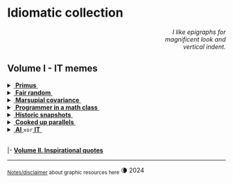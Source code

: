 # Idiomatic collection

<div dir="rtl"><i>I like epigraphs for<br/>magnificent look and<br>.vertical indent</i></div>

## Volume I - IT memes

<details>
<summary><ins>&nbsp;<b>Primus</b>&nbsp;</ins></summary>
&nbsp;
  
![West meets East](https://img.shields.io/badge/West_meets-East-yellow) ![Mobilis in Mobili](https://img.shields.io/badge/Mobilis-in_Mobili-blue)

[![... then IT must be a waterfall.](../../../_rsc/_img/memes/ITLearnWaterfall_horiz.png)](../../../software/)

The grains of truth in this wisdom:

* No other knowledge erodes so quickly as the IT tech stack - languages/scripts, markup, frameworks, and their IDEs, UX styles emerge, submerge, and mutate with the year's pace.<sup>:violin:</sup>
* In the orthogonal  (to time) dimension a developer can't stick to a favorite syntax and must be fluent in a wide techno spectrum.

&nbsp;&nbsp;&nbsp;&nbsp;&nbsp;&nbsp;<sup>:violin:</sup> <sub>Javascript/HTML, which one learned in 2000, remains only as basic syntax. It went through numerous libs, polyfills, jQuery, and other cool tools and at the moment transformed into single-page frameworks, which rule the web dev.</sub>

**Escape?**

> Don't swim against the current. Stay in the river, become the river; and the river is already going to the sea. This is the great teaching.\
— _Rajneesh, aka Osho_ (1931-1990)

Translated east-to-west this means: find a sinecure in a big company.

---------
</details>

<details>
<summary><ins>&nbsp;<b>Fair random</b>&nbsp;</ins></summary>
&nbsp;
  
![Genius](https://img.shields.io/badge/💡-Genius-blue)

<picture><img alt="Guaranteed random by fair dice roll" src="../../../_rsc/_img/memes/IT-meme.random-number.png" /></picture><br/><br/>

And ... the twist! It was a real random number, while algorithms generate only pseudo-random ones.

The latter was what extraordinary [John von&nbsp;Neumann](../quotes/README+/contributors/README.md#John-von-Neumann) noted:
> Anyone who considers arithmetical methods of producing random digits is, of course, in a state of sin.

---------
</details>

<details>
<summary><ins>&nbsp;<b>Marsupial covariance</b>&nbsp;</ins></summary>
&nbsp;

![DRY principle](https://img.shields.io/badge/clean_code-Oz-cyan)  ![clean code](https://img.shields.io/badge/DRY-🇦🇺-yellow) ![fact check](https://img.shields.io/badge/Fact❓-Check❗-green)  

Original study: https://www.snopes.com/fact-check/shoot-me-kangaroo-down-sport/

([downloaded copy](../../../_rsc/_backup/ref/Marsupial/) if the URL doesn't work)

---------
</details>

<details>
<summary><ins>&nbsp;<b>Programmer in a math class</b>&nbsp;</ins></summary>
&nbsp;

![IT meets math](https://img.shields.io/badge/CTRL+F-X-blue) ![IT meets math](https://img.shields.io/badge/IT_meets-math-yellow)

<picture><img alt="Here is X. Calm down Pythagoras" src="../../../_rsc/_img/memes/PythagoreanTheorem_findX.jpg" /></picture><br/><br/>

Justified: abilities in exact sciences are no longer a prerequisite for applied programming. 
It's normal to neglect a sorting algorithm implementation (that a platform provides) rather than to write one's own or even comprehend/differentiate one.

---------
</details>

<details>
<summary><ins>&nbsp;<b>Historic snapshots</b>&nbsp;</ins></summary>

### :cd: When disks were indeed hard and strong skills in IT were in no way exaggerated requirements...

<picture><img alt="The year 1956: loading an IBM disk to rent" src="../../../_rsc/_img/photo/hist/IBM350_1956.jpg" /></picture><br/><br/>

### 🗃️ How did `Find` and `Paste` work there? 

<picture><img alt="LIFE Magazine in 1957 predicts both e-cars and FSD" src="../../../_rsc/_img/photo/hist/1966.punch_cards-stack.jpg" /></picture><br/>

A stack of punch cards for a casual program. I'm proud to have a [little experience](../essays/README+/punchcard.md) of dealing with them

### Full self-drive "next year" since 2014? 1957!

<picture><img alt="LIFE Magazine in 1957 predicts both e-cars and FSD" src="../../../_rsc/_img/snap/media/1957.02.25_LIFE_Page8_FSD.jpg" /></picture><br/>

> ELECTRICITY MAY BE THE DRIVER. One day your car may speed along an electric highway, its speed and steering automatically controlled by electronic devices embedded in the road.\
_LIFE Magazine, 25 Feb 1957, Page&nbsp;8 (Available on Google Books)_

---------

</details>

<details>
<summary><ins>&nbsp;<b>Cooked up parallels</b>&nbsp;</ins></summary>

### Deployment tenses

🚧🚧🚧 ... COMING SOON ... 🚧🚧🚧

---

</details>

<details>
<summary><ins>&nbsp;<b>AI</b>&nbsp;</ins><code>xor</code><ins>&nbsp;<b>IT</b>&nbsp;</ins></summary>
&nbsp;

![Cheat GPT](https://img.shields.io/badge/Bridge-in_time-blue) ![Cheat GPT](https://img.shields.io/badge/Cheat-GPT-yellow) ![Stochastic Sam](https://img.shields.io/badge/Stochastic-🦜-white) 

[![AI: 1500s vs 2020s](../../../_rsc/_img/memes/AI_medieval_now-spot_the_diff.jpg)](../essays/README+/AI-2020s.md)

<sub>Answer: Homunculus shows the middle finger on the left hand.</sub>

<mark>P.S.</mark> I swear that concocting this collage I was unaware of _Hubert Dreyfus_'s "Alchemy and AI", 1965. 

---

</details>

&nbsp;\
|- [**Volume&nbsp;II. Inspirational quotes**](../quotes/README+/inspirational.md) 

---

<sub>[Notes/disclaimer](../../../_rsc) about graphic resources here</sub> 🌘 2024
